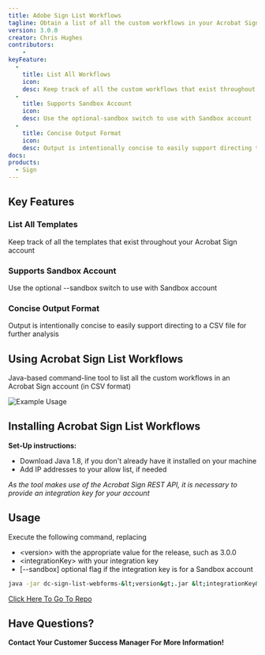 ```yaml
---
title: Adobe Sign List Workflows
tagline: Obtain a list of all the custom workflows in your Acrobat Sign account
version: 3.0.0
creator: Chris Hughes
contributors: 
    -
keyFeature:
  - 
    title: List All Workflows
    icon: 
    desc: Keep track of all the custom workflows that exist throughout your Acrobat Sign account
  - 
    title: Supports Sandbox Account
    icon: 
    desc: Use the optional-sandbox switch to use with Sandbox account
  - 
    title: Concise Output Format
    icon: 
    desc: Output is intentionally concise to easily support directing to a CSV file for further analysis
docs: 
products: 
  - Sign
---
```



## Key Features

### List All Templates
Keep track of all the templates that exist throughout your Acrobat Sign account

### Supports Sandbox Account
Use the optional --sandbox switch to use with Sandbox account

### Concise Output Format
Output is intentionally concise to easily support directing to a CSV file for further analysis

## Using Acrobat Sign List Workflows

Java-based command-line tool to list all the custom workflows in an Acrobat Sign account (in CSV format)

![Example Usage](https://github.com/dc/sign-list-workflows/images/example-usage.png)

## Installing Acrobat Sign List Workflows

**Set-Up instructions:**
- Download Java 1.8, if you don't already have it installed on your machine
- Add IP addresses to your allow list, if needed

_As the tool makes use of the Acrobat Sign REST API, it is necessary to provide an integration key for your account_

## Usage

Execute the following command, replacing
- &lt;version&gt; with the appropriate value for the release, such as 3.0.0
- &lt;integrationKey&gt; with your integration key
- [--sandbox] optional flag if the integration key is for a Sandbox account

```bash
java -jar dc-sign-list-webforms-&lt;version&gt;.jar &lt;integrationKey&gt; [--sandbox]
```
<a href="https://github.com/adobe/dc-sign-list-templates">Click Here To Go To Repo</a>

## Have Questions? 

**Contact Your Customer Success Manager For More Information!**
